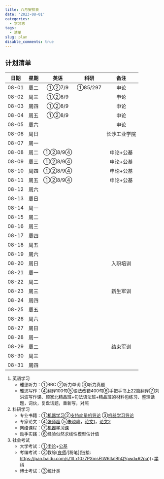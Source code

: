 ```yaml
---
title: 八月安排表
date: '2023-08-01'
categories:
  - 学习志
tags:
  - 清单
slug: plan
disable_comments: true
---
```




## 计划清单 
|  日期  |星期 | 英语 | 科研 | 备注 |
| :------: | :------: | :------: | :------: | :------: |
| 08-01 | 周二 | ①②7/9 | ①85/297 | 申论 |
| 08-02 | 周三 | ①②8/9 |  | 申论 |
| 08-03 | 周四 | ①②8/9 |  | 申论 |
| 08-04 | 周五 | ①②8/9 |  | 申论 |
| 08-05 | 周六 |  |  | 申论 |
| 08-06 | 周日 |  |  | 长沙工业学院 |
| 08-07 | 周一 |  |  |  |
| 08-08 | 周二 | ①②8/9④ |  | 申论+公基 |
| 08-09 | 周三 | ①②8/9④ |  | 申论+公基 |
| 08-10 | 周四 | ①②8/9④ |  | 申论+公基 |
| 08-11 | 周五 | ①②8/9④ |  | 申论+公基 |
| 08-12 | 周六 |  |  |  |
| 08-13 | 周日 |  |  |  |
| 08-14 | 周一 |  |  |  |
| 08-15 | 周二 |  |  |  |
| 08-16 | 周三 |  |  |  |
| 08-17 | 周四 |  |  |  |
| 08-18 | 周五 |  |  |  |
| 08-19 | 周六 |  |  |  |
| 08-20 | 周日 |  |  | 入职培训 |
| 08-21 | 周一 |  |  |  |
| 08-22 | 周二 |  |  |  |
| 08-23 | 周三 |  |  | 新生军训 |
| 08-24 | 周四 |  |  |  |
| 08-25 | 周五 |  |  |  |
| 08-26 | 周六 |  |  |  |
| 08-27 | 周日 |  |  |  |
| 08-28 | 周一 |  |  |  |
| 08-29 | 周二 |  |  | 结束军训 |
| 08-30 | 周三 |  |  |  |
| 08-31 | 周四 |  |  |  |

1. 英语学习
    - 雅思听力：①BBC ②听力单词 ③听力真题
    - 雅思写作：④翻译100句⑤语法改错400句⑥手把手书上22篇翻译⑦刘洪波写作课、顾家北精品班+句法语法班+精品班的材料包练习、整理话题，词伙，复盘话题，重新写，对照
2. 科研学习
    - 专业书籍：①[机器学习](/papers/QinRecom/机器学习.pdf)②[支持向量机导论](/papers/QinRecom/支持向量机导论.pdf)  ③[机器学习导论](https://pan.baidu.com/s/18m7YJECFCvtaxidqjjqz_w?pwd=1234)
    - 专家论文：④[张师超](http://www.globalauthorid.com/WebPortal/AuthorView?wd=GAID10125982&rc=37037A) ⑤[朱晓峰](http://www.globalauthorid.com/WebPortal/AuthorView?wd=GAID10127811&rc=013F3E)，[论文1](/papers/QinRecom/ZhuXF-1.pdf)，[论文2](/papers/QinRecom/ZhuXF-2.pdf)  
    - 网络课程：⑦[机器学习课](https://edu.csdn.net/course/detail/31616?spm=1003.2449.3001.8293.1) 
    - 动手实践：⑥经验似然求线性模型估计值
3. 社会考试
    - 大学考试：①[申论]( https://pan.baidu.com/s/1X9fXk24Cnty1dY3MCYNvDg?pwd=bv4g)+[公基](https://pan.baidu.com/s/1G5VYlegYRcwQFM5YgcJiwQ?pwd=ab7n)
    - 考编考试：②教综([良师](https://shop.liangshiba.com/#/liveDetail?shopid=18018&livetype=5&distribution=207135&school=2&distributionEntry=1)/[粉笔](链接: https://pan.baidu.com/s/1lLx10z7PXmsEtW6IIalBhQ?pwd=62pa))+[学科](https://www.bilibili.com/video/BV1VD4y1D7UB/?p=22&spm_id_from=333.880.my_history.page.click&vd_source=813a147d7428303db620774cb1ec7ba8)
    - 博士考试：③统计类

